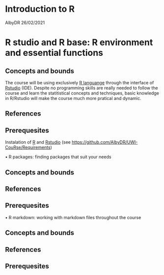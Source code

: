 Introduction to R
================
AlbyDR
26/02/2021

# R studio and R base: R environment and essential functions

## Concepts and bounds

The course will be using exclusively [R languange](https://www.r-project.org/) through the interface of [Rstudio](https://rstudio.com/)  (IDE). 
Despite no programming skills are really needed to follow the course and learn the statitistical concepts and techniques, 
basic knowledge in R/Rstudio will make the course much more pratical and dynamic.

## References


## Prerequesites
Instalation of [R](https://www.r-project.org/) and [Rstudio](https://rstudio.com/) (see https://github.com/AlbyDR/UWI-CouRse/Requirements)

•	R packages: finding packages that suit your needs 

## Concepts and bounds

## References


## Prerequesites

•	R markdown: working with markdown files throughout the course

## Concepts and bounds

## References


## Prerequesites
